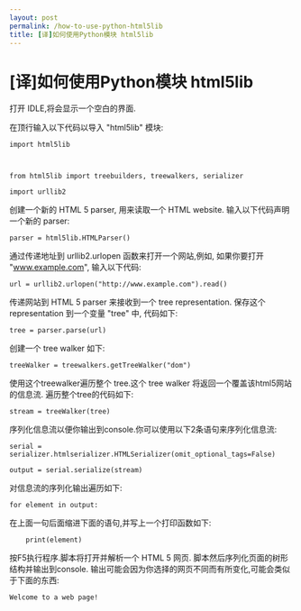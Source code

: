 ```yaml
---
layout: post
permalink: /how-to-use-python-html5lib
title: [译]如何使用Python模块 html5lib
---
```


# [译]如何使用Python模块 html5lib #


打开 IDLE,将会显示一个空白的界面.

在顶行输入以下代码以导入 "html5lib" 模块:

    import html5lib



    from html5lib import treebuilders, treewalkers, serializer

    import urllib2

创建一个新的 HTML 5 parser, 用来读取一个 HTML website. 输入以下代码声明一个新的 parser:

    parser = html5lib.HTMLParser()

通过传递地址到 urllib2.urlopen 函数来打开一个网站,例如, 如果你要打开 "www.example.com", 输入以下代码:

    url = urllib2.urlopen("http://www.example.com").read()

传递网站到 HTML 5 parser 来接收到一个 tree representation. 保存这个 representation 到一个变量 "tree" 中, 代码如下:

    tree = parser.parse(url)


创建一个 tree walker 如下:

    treeWalker = treewalkers.getTreeWalker("dom")


使用这个treewalker遍历整个 tree.这个 tree walker 将返回一个覆盖该html5网站的信息流. 遍历整个tree的代码如下:

    stream = treeWalker(tree)

序列化信息流以便你输出到console.你可以使用以下2条语句来序列化信息流:

    serial = serializer.htmlserializer.HTMLSerializer(omit_optional_tags=False)

    output = serial.serialize(stream)

对信息流的序列化输出遍历如下:

    for element in output:

在上面一句后面缩进下面的语句,并写上一个打印函数如下:

        print(element)


按F5执行程序.脚本将打开并解析一个 HTML 5 网页. 脚本然后序列化页面的树形结构并输出到console. 输出可能会因为你选择的网页不同而有所变化,可能会类似于下面的东西:

    Welcome to a web page!